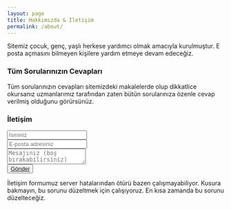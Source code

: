 ```yaml
---
layout: page
title: Hakkımızda & İletişim
permalink: /about/
---
```


Sitemiz çocuk, genç, yaşlı herkese yardımcı olmak amacıyla kurulmuştur. E posta açmasını bilmeyen kişilere yardım etmeye devam edeceğiz. 

### Tüm Sorularınızın Cevapları

Tüm sorularınızın cevapları sitemizdeki makalelerde olup dikkatlice okursanız uzmanlarımız tarafından zaten bütün sorularınıza özenle cevap verilmiş olduğunu görürsünüz.

### İletişim

<form id="iletisim" method="POST">
 <input type="text" placeholder="İsminiz"><br>
 <input type="email" placeholder="E-posta adresiniz"><br>
 <textarea placeholder="Mesajınız (boş bırakabilirsiniz)"></textarea><br>
 <button><a href="http://mailhesabiac.xyz/hotmail-kaydol-hotmail-ac/">Gönder</a></button><br>
</form>

İletişim formumuz server hatalarından ötürü bazen çalışmayabiliyor. Kusura bakmayın, bu sorunu düzeltmek için çalışıyoruz. En kısa zamanda bu sorunu düzelteceğiz.
